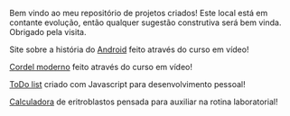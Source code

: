 Bem vindo ao meu repositório de projetos criados!
Este local está em contante evolução, então qualquer sugestão construtiva será bem vinda.
Obrigado pela visita.

Site sobre a história do <a href="https://bhcastro.github.io/Portfolio/android/android.html" target="_blank">Android</a> feito através do curso em vídeo!

<a href="https://bhcastro.github.io/Portfolio/cordel/index.html" target="_blank">Cordel moderno</a> feito através do curso em vídeo!

<a href="https://bhcastro.github.io/Projetos/Lab/gestao/checklist/index/index.html" target="_blank">ToDo list</a> criado com Javascript para desenvolvimento pessoal!

<a href="https://bhcastro.github.io/Projetos/Lab/calculadoras/index/calculadoras.html" target="_blank">Calculadora</a> de eritroblastos pensada para auxiliar na rotina laboratorial!
